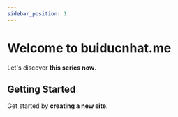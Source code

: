 ```yaml
---
sidebar_position: 1
---
```


# Welcome to buiducnhat.me

Let's discover **this series now**.

## Getting Started

Get started by **creating a new site**.

